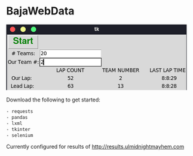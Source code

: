 # BajaWebData

![alt text](https://raw.githubusercontent.com/DanDiCesare/BajaWebData/master/webdata.png?token=AKKI6U2GXIVRAXCD4ANY6H27FMZ4O)


Download the following to get started:

    - requests
    - pandas
    - lxml
    - tkinter
    - selenium

Currently configured for results of http://results.ulmidnightmayhem.com
